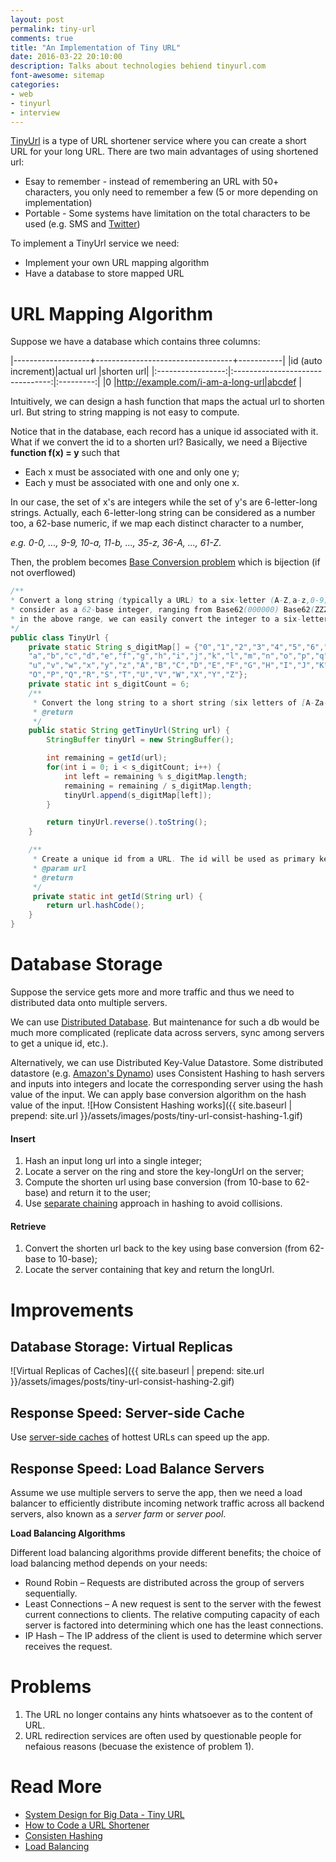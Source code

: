```yaml
---
layout: post
permalink: tiny-url
comments: true
title: "An Implementation of Tiny URL"
date: 2016-03-22 20:10:00
description: Talks about technologies behiend tinyurl.com
font-awesome: sitemap
categories:
- web
- tinyurl
- interview
---
```


[TinyUrl](http://tinyurl.com) is a type of URL shortener service where you can create a short URL for your long URL.
There are two main advantages of using shortened url:

* Esay to remember - instead of remembering an URL with 50+ characters, you only need to remember a few (5 or more depending on implementation)
* Portable - Some systems have limitation on the total characters to be used (e.g. SMS and [Twitter](https://twitter.com))

To implement a TinyUrl service we need:

* Implement your own URL mapping algorithm
* Have a database to store mapped URL

# URL Mapping Algorithm
Suppose we have a database which contains three columns:

|-------------------+----------------------------------+-----------|
|id (auto increment)|actual url                        |shorten url|
|:-----------------:|:--------------------------------:|:---------:|
|0                  |http://example.com/i-am-a-long-url|abcdef     |

Intuitively, we can design a hash function that maps the actual url to shorten url. But string to string mapping is not easy to compute.

Notice that in the database, each record has a unique id associated with it. What if we convert the id to a shorten url?
Basically, we need a Bijective **function f(x) = y** such that

- Each x must be associated with one and only one y;
- Each y must be associated with one and only one x.

In our case, the set of x's are integers while the set of y's are 6-letter-long strings. Actually, each 6-letter-long string can be considered as a number too, a 62-base numeric, if we map each distinct character to a number,

*e.g. 0-0, ..., 9-9, 10-a, 11-b, ..., 35-z, 36-A, ..., 61-Z.*

Then, the problem becomes [Base Conversion problem](https://en.wikipedia.org/wiki/Positional_notation#Base_conversion) which is bijection (if not overflowed)

```java
/**
* Convert a long string (typically a URL) to a six-letter (A-Z,a-z,0-9) short string. The six-letter short string can be
* consider as a 62-base integer, ranging from Base62(000000) Base62(ZZZZZZ). If we can map a long string to an integer
* in the above range, we can easily convert the integer to a six-letter short string.
*/
public class TinyUrl {
    private static String s_digitMap[] = {"0","1","2","3","4","5","6","7","8","9",
    "a","b","c","d","e","f","g","h","i","j","k","l","m","n","o","p","q","r","s","t",
    "u","v","w","x","y","z","A","B","C","D","E","F","G","H","I","J","K","L","M","N",
    "O","P","Q","R","S","T","U","V","W","X","Y","Z"};
    private static int s_digitCount = 6;
    /**
     * Convert the long string to a short string (six letters of [A-Za-z0-9])
     * @return
     */
    public static String getTinyUrl(String url) {
        StringBuffer tinyUrl = new StringBuffer();

        int remaining = getId(url);
        for(int i = 0; i < s_digitCount; i++) {
            int left = remaining % s_digitMap.length;
            remaining = remaining / s_digitMap.length;
            tinyUrl.append(s_digitMap[left]);
        }

        return tinyUrl.reverse().toString();
    }

    /**
     * Create a unique id from a URL. The id will be used as primary key in database
     * @param url
     * @return
     */
     private static int getId(String url) {
        return url.hashCode();
    }
}
```

# Database Storage
Suppose the service gets more and more traffic and thus we need to distributed data onto multiple servers.

We can use [Distributed Database](https://en.wikipedia.org/wiki/Distributed_database). But maintenance for such a db would be much more complicated (replicate data across servers, sync among servers to get a unique id, etc.).

Alternatively, we can use Distributed Key-Value Datastore.
Some distributed datastore (e.g. [Amazon's Dynamo](https://www.youtube.com/watch?v=oz-7wJJ9HZ0)) uses Consistent Hashing to hash servers and inputs into integers and locate the corresponding server using the hash value of the input. We can apply base conversion algorithm on the hash value of the input.
![How Consistent Hashing works]({{ site.baseurl | prepend: site.url }}/assets/images/posts/tiny-url-consist-hashing-1.gif)

#### Insert
1. Hash an input long url into a single integer;
2. Locate a server on the ring and store the key-longUrl on the server;
3. Compute the shorten url using base conversion (from 10-base to 62-base) and return it to the user;
4. Use [separate chaining](https://en.wikipedia.org/wiki/Hash_table#Separate_chaining) approach in hashing to avoid collisions.

#### Retrieve
1. Convert the shorten url back to the key using base conversion (from 62-base to 10-base);
2. Locate the server containing that key and return the longUrl.

# Improvements

## Database Storage: Virtual Replicas
![Virtual Replicas of Caches]({{ site.baseurl | prepend: site.url }}/assets/images/posts/tiny-url-consist-hashing-2.gif)

## Response Speed: Server-side Cache
Use [server-side caches](http://www.computerweekly.com/opinion/Server-side-flash-cache-pros-outweigh-the-cons-for-many) of hottest URLs can speed up the app.

## Response Speed: Load Balance Servers
Assume we use multiple servers to serve the app, then we need a load balancer to efficiently distribute incoming network traffic across all backend servers, also known as a *server farm* or *server pool*.

**Load Balancing Algorithms**

Different load balancing algorithms provide different benefits; the choice of load balancing method depends on your needs:

- Round Robin – Requests are distributed across the group of servers sequentially.
- Least Connections – A new request is sent to the server with the fewest current connections to clients. The relative computing capacity of each server is factored into determining which one has the least connections.
- IP Hash – The IP address of the client is used to determine which server receives the request.

# Problems

1. The URL no longer contains any hints whatsoever as to the content of URL.
2. URL redirection services are often used by questionable people for nefaious reasons (becuase the existence of problem 1).


# Read More
- [System Design for Big Data - Tiny URL](http://n00tc0d3r.blogspot.com/2013/09/big-data-tinyurl.html)
- [How to Code a URL Shortener](http://stackoverflow.com/questions/742013/how-to-code-a-url-shortener)
- [Consisten Hashing](http://www.tom-e-white.com/2007/11/consistent-hashing.html)
- [Load Balancing](https://www.nginx.com/resources/glossary/load-balancing/)
